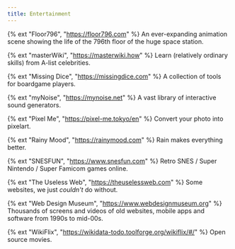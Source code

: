 ```yaml
---
title: Entertainment
---
```


{% ext "Floor796", "https://floor796.com" %}
An ever-expanding animation scene showing the life of the 796th floor of the huge space station.

{% ext "masterWiki", "https://masterwiki.how" %}
Learn (relatively ordinary skills) from A-list celebrities.

{% ext "Missing Dice", "https://missingdice.com" %}
A collection of tools for boardgame players.

{% ext "myNoise", "https://mynoise.net" %}
A vast library of interactive sound generators.

{% ext "Pixel Me", "https://pixel-me.tokyo/en" %}
Convert your photo into pixelart.

{% ext "Rainy Mood", "https://rainymood.com" %}
Rain makes everything better.

{% ext "SNESFUN", "https://www.snesfun.com" %}
Retro SNES / Super Nintendo / Super Famicom games online.

{% ext "The Useless Web", "https://theuselessweb.com" %}
Some websites, we just _couldn't_ do without.

{% ext "Web Design Museum", "https://www.webdesignmuseum.org" %}
Thousands of screens and videos of old websites, mobile apps and software from 1990s to mid-00s.

{% ext "WikiFlix", "https://wikidata-todo.toolforge.org/wikiflix/#/" %}
Open source movies.
